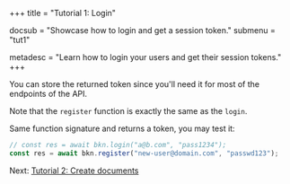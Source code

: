 +++
title = "Tutorial 1: Login"

docsub = "Showcase how to login and get a session token."
submenu = "tut1"

metadesc = "Learn how to login your users and get their session tokens."
+++

You can store the returned token since you'll need it for most of the endpoints 
of the API.

Note that the `register` function is exactly the same as the `login`.

Same function signature and returns a token, you may test it:

```js
// const res = await bkn.login("a@b.com", "pass1234");
const res = await bkn.register("new-user@domain.com", "passwd123");
```
Next: [Tutorial 2: Create documents](/guides/tut1-login)